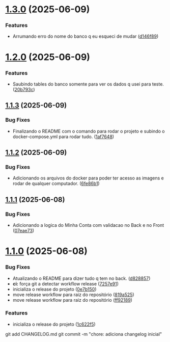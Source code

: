 # [1.3.0](https://github.com/Brabodopedro/Projeto-ToDo-back/compare/v1.2.0...v1.3.0) (2025-06-09)


### Features

* Arrumando erro do nome do banco q eu esqueci de mudar ([d146f89](https://github.com/Brabodopedro/Projeto-ToDo-back/commit/d146f893a256a26f7d7a1a8301a7f5114238a459))

# [1.2.0](https://github.com/Brabodopedro/Projeto-ToDo-back/compare/v1.1.3...v1.2.0) (2025-06-09)


### Features

* Saubindo tables do banco somente para ver os dados q usei para teste. ([20b793c](https://github.com/Brabodopedro/Projeto-ToDo-back/commit/20b793c6d532622bc6171f6f06e2488c07a2206c))

## [1.1.3](https://github.com/Brabodopedro/Projeto-ToDo-back/compare/v1.1.2...v1.1.3) (2025-06-09)


### Bug Fixes

* Finalizando o README com o comando para rodar o projeto e subindo o docker-compose.yml para rodar tudo. ([1af7648](https://github.com/Brabodopedro/Projeto-ToDo-back/commit/1af76481d471acc3c0c54d5a938b2f028bd87fec))

## [1.1.2](https://github.com/Brabodopedro/Projeto-ToDo-back/compare/v1.1.1...v1.1.2) (2025-06-09)


### Bug Fixes

* Adicionando os arquivos do docker para poder ter acesso as imagens e rodar de qualquer computador. ([6fe86b1](https://github.com/Brabodopedro/Projeto-ToDo-back/commit/6fe86b1a6c23e8e86ddbd4c6293699ccf79b81bd))

## [1.1.1](https://github.com/Brabodopedro/Projeto-ToDo-back/compare/v1.1.0...v1.1.1) (2025-06-08)


### Bug Fixes

* Adicionando a logica do Minha Conta com validacao no Back e no Front ([07eae73](https://github.com/Brabodopedro/Projeto-ToDo-back/commit/07eae73bf793c1c0dd1e4eb6c4326ee5d4eec779))

# [1.1.0](https://github.com/Brabodopedro/Projeto-ToDo-back/compare/v1.0.0...v1.1.0) (2025-06-08)


### Bug Fixes

* Atualizando o README para dizer tudo q tem no back. ([d828857](https://github.com/Brabodopedro/Projeto-ToDo-back/commit/d828857a1fd07d27e6b64eee7ae1cd8340d9e172))
* **ci:** força git a detectar workflow release ([7257e91](https://github.com/Brabodopedro/Projeto-ToDo-back/commit/7257e9151b34a3e67e273886a50b4c6ee0dde82d))
* inicializa o release do projeto ([0e7b150](https://github.com/Brabodopedro/Projeto-ToDo-back/commit/0e7b15088f75440dd20bb18d10ed9fbc923273e3))
* move release workflow para raiz do repositório ([819a525](https://github.com/Brabodopedro/Projeto-ToDo-back/commit/819a525edc1566b491eed73fff2f7e0d2919061a))
* move release workflow para raiz do repositório ([ff92189](https://github.com/Brabodopedro/Projeto-ToDo-back/commit/ff92189f1e58d8687a2b04757523ba23ef8adf7e))


### Features

* inicializa o release do projeto ([1c622f5](https://github.com/Brabodopedro/Projeto-ToDo-back/commit/1c622f5270276e68c5497e3157ff61d746ba5c65))

git add CHANGELOG.md
git commit -m "chore: adiciona changelog inicial"
